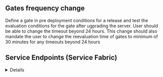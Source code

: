 ## Gates frequency change         		
Define a gate in pre deployment conditions for a release and test the evaluation conditions for the gate after ugprading the server. User should be able to change the timeout beyond 24 hours. This change should also mandate the user to change the reevaluation time of gates to minimum of 30 minutes for any timeouts beyond 24 hours		


## Service Endpoints (Service Fabric)

<Details to be updated>
